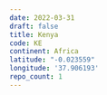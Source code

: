```yaml
---
date: 2022-03-31
draft: false
title: Kenya
code: KE
continent: Africa
latitude: "-0.023559"
longitude: '37.906193'
repo_count: 1
---
```



